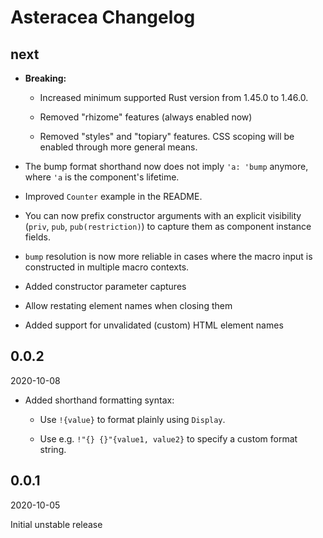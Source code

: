 # Asteracea Changelog

## next

* **Breaking:**

  * Increased minimum supported Rust version from 1.45.0 to 1.46.0.

  * Removed "rhizome" features (always enabled now)

  * Removed "styles" and "topiary" features. CSS scoping will be enabled through more general means.

* The bump format shorthand now does not imply `'a: 'bump` anymore, where `'a` is the component's lifetime.

* Improved `Counter` example in the README.

* You can now prefix constructor arguments with an explicit visibility (`priv`, `pub`, `pub(restriction)`) to capture them as component instance fields.

* `bump` resolution is now more reliable in cases where the macro input is constructed in multiple macro contexts.

* Added constructor parameter captures

* Allow restating element names when closing them

* Added support for unvalidated (custom) HTML element names

## 0.0.2

2020-10-08

* Added shorthand formatting syntax:

  * Use `!{value}` to format plainly using `Display`.

  * Use e.g. `!"{} {}"{value1, value2}` to specify a custom format string.

## 0.0.1

2020-10-05

Initial unstable release
